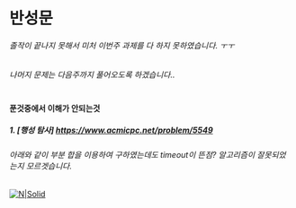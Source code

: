 # 반성문 
###### 졸작이 끝나지 못해서 미처 이번주 과제를 다 하지 못하였습니다. ㅜㅜ
###### 나머지 문제는 다음주까지 풀어오도록 하겠습니다..  
# 
#
#
#  
####  푼것중에서 이해가 안되는것
#####  1. [행성 탐사] https://www.acmicpc.net/problem/5549
###### 아래와 같이 부분 합을 이용하여 구하였는데도 timeout이 뜬점? 알고리즘이 잘못되었는지 모르겟습니다.
[![N|Solid](https://insight-vue.cf/algo/desc5549.PNG)](https://insight-vue.cf/algo/desc5549.PNG)